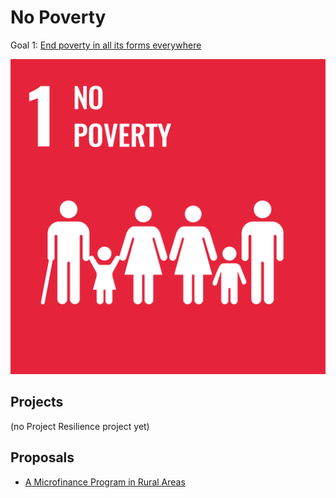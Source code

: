 # No Poverty
Goal 1: [End poverty in all its forms everywhere](https://sdgs.un.org/goals/goal1) 

[![Goal 1](../images/sdgs/E-WEB-Goal-01.png)](https://sdgs.un.org/goals/goal1)

## Projects

(no Project Resilience project yet)

## Proposals

- [A Microfinance Program in Rural Areas](../proposals/microfinance.md)